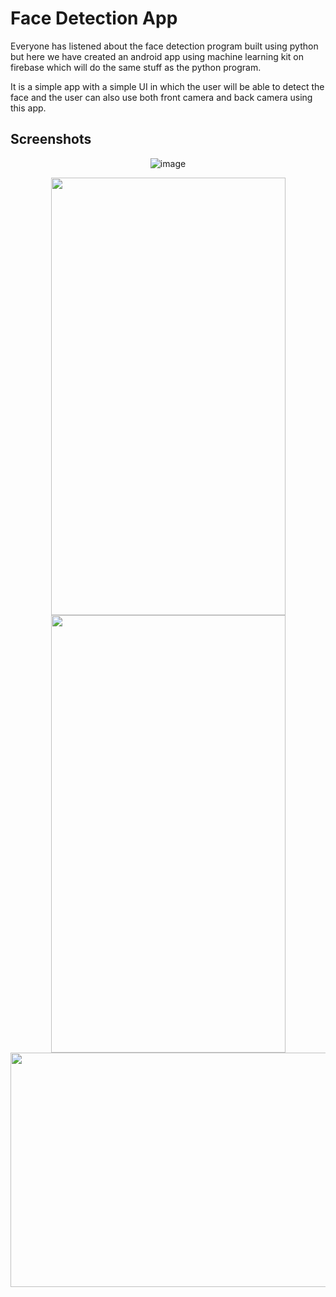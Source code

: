 # Face Detection App

Everyone has listened about the face detection program built using python but here we have created an android app using machine learning kit on firebase which will do the same stuff as the python program.

It is a simple app with a simple UI in which the user will be able to detect the face and the user can also use both front camera and back camera using this app.

## Screenshots

<div align=center>

  
![image](https://user-images.githubusercontent.com/83420185/135161467-53787632-d6b4-4a58-8489-af60373a27e2.jpg)

<img height=700 width=375 src="https://user-images.githubusercontent.com/83420185/135161711-5aeeeaa9-492a-402b-956b-1ff8fc91649d.jpg">
<br>
<img height=700 width=375 src="https://user-images.githubusercontent.com/83420185/135161719-fe0b3951-1161-4d74-8d2f-4533e0cd4edd.jpg">
<br>
<img height=375 width=700 src="https://user-images.githubusercontent.com/83420185/135161742-ad7a9553-e9c4-43a2-84a5-ff6e3e7acbbe.jpg">

  
</div>
